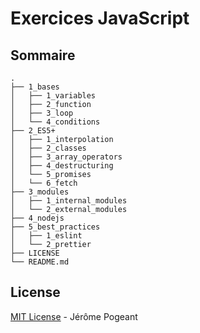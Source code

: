 # Exercices JavaScript

## Sommaire

    .
    ├── 1_bases
    │   ├── 1_variables
    │   ├── 2_function
    │   ├── 3_loop
    │   └── 4_conditions
    ├── 2_ES5+
    │   ├── 1_interpolation
    │   ├── 2_classes
    │   ├── 3_array_operators
    │   ├── 4_destructuring
    │   └── 5_promises
    │   └── 6_fetch
    ├── 3_modules
    │   ├── 1_internal_modules
    │   └── 2_external_modules
    ├── 4_nodejs
    ├── 5_best_practices
    │   ├── 1_eslint
    │   └── 2_prettier
    ├── LICENSE
    └── README.md

## License

[MIT License](LICENSE) - Jérôme Pogeant

